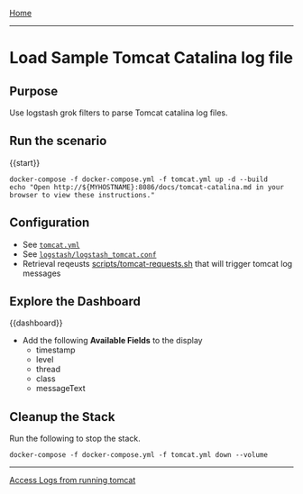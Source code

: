 [Home](../README.md)

---

# Load Sample Tomcat Catalina log file

## Purpose
Use logstash grok filters to parse Tomcat catalina log files.

## Run the scenario

{{start}}

```
docker-compose -f docker-compose.yml -f tomcat.yml up -d --build
echo "Open http://${MYHOSTNAME}:8086/docs/tomcat-catalina.md in your browser to view these instructions."

```

## Configuration
- See [`tomcat.yml`](../tomcat.yml)
- See [`logstash/logstash_tomcat.conf`](../logstash/logstash_tomcat.conf)
- Retrieval reqeusts [scripts/tomcat-requests.sh](../scripts/tomcat-requests.sh) that will trigger tomcat log messages

## Explore the Dashboard


{{dashboard}}
- Add the following **Available Fields** to the display
  - timestamp
  - level
  - thread
  - class
  - messageText

## Cleanup the Stack


Run the following to stop the stack.

```
docker-compose -f docker-compose.yml -f tomcat.yml down --volume
```

---
[Access Logs from running tomcat](tomcat-access.md)